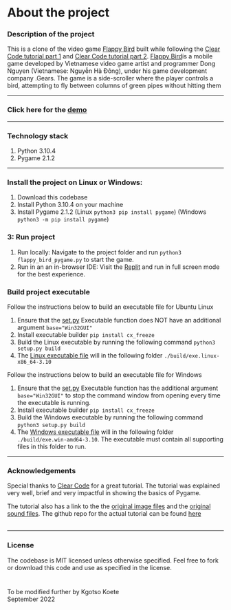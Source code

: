 # About the project

### Description of the project

This is a clone of the video game [Flappy Bird](https://en.wikipedia.org/wiki/Flappy_Bird) built while following the [Clear Code tutorial part 1](https://youtu.be/UZg49z76cLw) and [Clear Code tutorial part 2](https://youtu.be/XRw1FUEsSv4). [Flappy Bird](https://en.wikipedia.org/wiki/Flappy_Bird)is a mobile game developed by Vietnamese video game artist and programmer Dong Nguyen (Vietnamese: Nguyễn Hà Đông), under his game development company .Gears. The game is a side-scroller where the player controls a bird, attempting to fly between columns of green pipes without hitting them

---

### Click here for the [demo](https://replit.com/@KgotsoKoete/Flappy-Bird-Pygame?v=1)

---

### Technology stack

1. Python 3.10.4
2. Pygame 2.1.2

---

### Install the project on Linux or Windows:

1. Download this codebase
2. Install Python 3.10.4 on your machine
3. Install Pygame 2.1.2 (Linux `python3 pip install pygame`) (Windows `python3 -m pip install pygame`)

### 3: Run project

1. Run locally: Navigate to the project folder and run `python3 flappy_bird_pygame.py` to start the game.
2. Run in an an in-browser IDE: Visit the [Replit](https://replit.com/@KgotsoKoete/Flappy-Bird-Pygame?v=1) and run in full screen mode for the best experience.

### Build project executable

Follow the instructions below to build an executable file for Ubuntu Linux

1. Ensure that the [set.py](./setup.py) Executable function does NOT have an additional argument `base="Win32GUI"`
2. Install executable builder `pip install cx_freeze`
3. Build the Linux executable by running the following command `python3 setup.py build`
4. The [Linux executable file](./build/exe.linux-x86_64-3.10/flappy_bird_pygame) will in the following folder `./build/exe.linux-x86_64-3.10`

Follow the instructions below to build an executable file for Windows

1. Ensure that the [set.py](./setup.py) Executable function has the additional argument `base="Win32GUI"` to stop the command window from opening every time the executable is running.
2. Install executable builder `pip install cx_freeze`
3. Build the Windows executable by running the following command `python3 setup.py build`
4. The [Windows executable file](./build/exe.win-amd64-3.10/flappy_bird_pygame.exe) will in the following folder `./build/exe.win-amd64-3.10`. The executable must contain all supporting files in this folder to run.

---

### Acknowledgements

Special thanks to [Clear Code](https://www.youtube.com/c/ClearCode) for a great tutorial. The tutorial was explained very well, brief and very impactful in showing the basics of Pygame.

The tutorial also has a link to the the [original image files](https://github.com/samuelcust/flappy-bird-assets) and the [original sound files](https://www.sounds-resource.com/mobile/flappybird/sound/5309/). The github repo for the actual tutorial can be found [here](https://github.com/clear-code-projects/FlappyBird_Python)
<br/>
<br/>

---

### License

The codebase is MIT licensed unless otherwise specified. Feel free to fork or download this code and use as specified in the license.

#

To be modified further by Kgotso Koete
<br/>
September 2022
